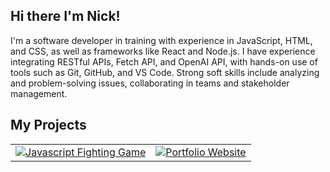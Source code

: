 ## Hi there I'm Nick! 

I'm a software developer in training with experience in JavaScript, HTML, and CSS, as well as frameworks like React and Node.js. I have experience integrating RESTful APIs, Fetch API, and OpenAI API, with hands-on use of tools such as Git, GitHub, and VS Code. Strong soft skills include analyzing and problem-solving issues, collaborating in teams and stakeholder management.



## My Projects  

<table>
  <tr>
    <td>
      <a href="https://github.com/nchua3012/Javascript-Fighting-Game">
        <img src="https://github-readme-stats.vercel.app/api/pin/?username=nchua3012&repo=Javascript-Fighting-Game&theme=dracula" alt="Javascript Fighting Game">
      </a>
    </td>
    <td>
      <a href="https://github.com/nchua3012/NickChua">
        <img src="https://github-readme-stats.vercel.app/api/pin/?username=nchua3012&repo=NickChua&theme=dracula" alt="Portfolio Website">
      </a>
    </td>
  </tr>
</table>
